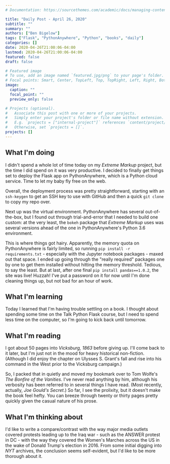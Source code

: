 ```yaml
---
# Documentation: https://sourcethemes.com/academic/docs/managing-content/

title: "Daily Post - April 26, 2020"
subtitle: ""
summary: ""
authors: ["Ben Bigelow"]
tags: ["Flask", "PythonAnywhere", "Python", "books", "daily"]
categories: []
date: 2020-04-26T21:00:06-04:00
lastmod: 2020-04-26T21:00:06-04:00
featured: false
draft: false

# Featured image
# To use, add an image named `featured.jpg/png` to your page's folder.
# Focal points: Smart, Center, TopLeft, Top, TopRight, Left, Right, BottomLeft, Bottom, BottomRight.
image:
  caption: ""
  focal_point: ""
  preview_only: false

# Projects (optional).
#   Associate this post with one or more of your projects.
#   Simply enter your project's folder or file name without extension.
#   E.g. `projects = ["internal-project"]` references `content/project/deep-learning/index.md`.
#   Otherwise, set `projects = []`.
projects: []
---
```

## What I'm doing

I didn't spend a whole lot of time today on my _Extreme Markup_ project, but the time I did spend on it was very productive. I decided to finally get things set to deploy the Flask app on PythonAnywhere, which is a Python cloud service. Time to let my baby fly free on the web.

Overall, the deployment process was pretty straightforward, starting with an `ssh-keygen` to get an SSH key to use with GitHub and then a quick `git clone` to copy my repo over. 

Next up was the virtual environment. PythonAnywhere has several out-of-the-box, but I found out through trial-and-error that I needed to build one custom: at the very least, the `bokeh` package that _Extreme Markup_ uses was several versions ahead of the one in PythonAnywhere's Python 3.6 environment.

This is where things got hairy. Apparently, the memory quota on PythonAnywhere is fairly limited, so running `pip install -r requirements.txt` - especially with the Jupyter notebook packages - maxed out that space. I ended up going through the "really required" packages one by one to get them installed without hitting the memory threshold. Tedious, to say the least. But at last, after one final `pip install pandas==1.0.2`, the site was live! Huzzah! I've put a password on it for now until I'm done cleaning things up, but not bad for an hour of work.

## What I'm learning

Today I learned that I'm having trouble settling on a book. I thought about spending some time on the Talk Python Flask course, but I need to spend less time on the computer, so I'm going to kick back until tomorrow.

## What I'm reading

I got about 50 pages into _Vicksburg, 1863_ before giving up. I'll come back to it later, but I'm just not in the mood for heavy historical non-fiction. (Although I did enjoy the chapter on Ulysses S. Grant's fall and rise into his command in the West prior to the Vicksburg campaign.)

So, I packed that in quietly and moved my bookmark over to Tom Wolfe's _The Bonfire of the Vanities_. I've never read anything by him, although his verbosity has been referred to in several things I have read. (Most recently, actually, _Joe Gould's Secret_.) So far, I see the prolixity, but it doesn't make the book feel hefty. You can breeze through twenty or thirty pages pretty quickly given the casual nature of his prose.

## What I'm thinking about

I'd like to write a compare/contrast with the way major media outlets covered protests leading up to the Iraq war - such as the ANSWER protest in DC - with the way they covered the Women's Marches across the US in the wake of Donald Trump's election in 2016. From some initial digging into _NYT_ archives, the conclusion seems self-evident, but I'd like to be more thorough about it.